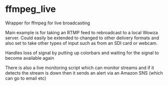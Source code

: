 ffmpeg_live
===========

Wrapper for ffmpeg for live broadcasting

Main example is for taking an RTMP feed to rebroadcast to a local Wowza server. 
Could easily be extended to changed to other delivery formats and also set to take other types of input such as from an SDI card or webcam.

Handles loss of signal by putting up colorbars and waiting for the signal to become available again

There is also a live monitoring script which can monitor streams and if it detects the stream is down then it sends an 
alert via an Amazon SNS (which can go to email etc)
